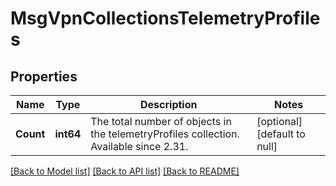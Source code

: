 # MsgVpnCollectionsTelemetryProfiles

## Properties
Name | Type | Description | Notes
------------ | ------------- | ------------- | -------------
**Count** | **int64** | The total number of objects in the telemetryProfiles collection. Available since 2.31. | [optional] [default to null]

[[Back to Model list]](../README.md#documentation-for-models) [[Back to API list]](../README.md#documentation-for-api-endpoints) [[Back to README]](../README.md)

